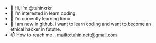 - 👋 Hi, I’m @tuhinxrkr
- 👀 I’m interested in learn coding.
- 🌱 I’m currently learning linux
- 💞️ i am new in github. i want to learn coding and want to become an ethical hacker in fututre.
- 📫 How to reach me .. mailto:tuhin.nett@gmail.com

<!---
tuhinxrkr/tuhinxrkr is a ✨ special ✨ repository because its `README.md` (this file) appears on your GitHub profile.
You can click the Preview link to take a look at your changes.
--->
